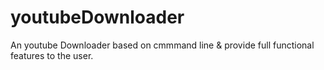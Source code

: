 # youtubeDownloader
An youtube Downloader based on cmmmand line &amp; provide full functional features to the user.

